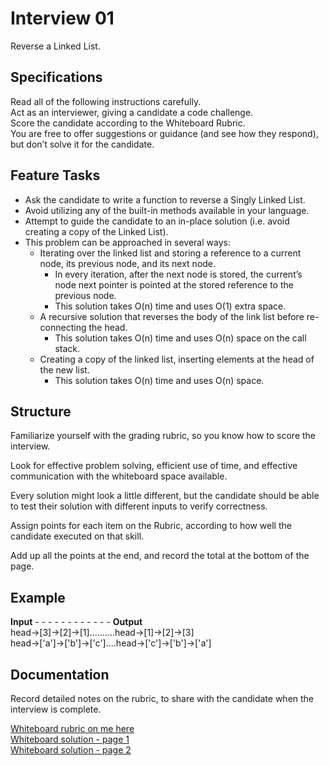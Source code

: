 # Interview 01
Reverse a Linked List.

## Specifications
Read all of the following instructions carefully. <br>
Act as an interviewer, giving a candidate a code challenge. <br>
Score the candidate according to the Whiteboard Rubric. <br>
You are free to offer suggestions or guidance (and see how they respond), but don’t solve it for the candidate. <br>

## Feature Tasks
- Ask the candidate to write a function to reverse a Singly Linked List. <br>
- Avoid utilizing any of the built-in methods available in your language. <br>
- Attempt to guide the candidate to an in-place solution (i.e. avoid creating a copy of the Linked List). <br>
- This problem can be approached in several ways: <br>
	- Iterating over the linked list and storing a reference to a current node, its previous node, and its next node.
		- In every iteration, after the next node is stored, the current’s node next pointer is pointed at the stored reference to the previous node.
		- This solution takes O(n) time and uses O(1) extra space.
	- A recursive solution that reverses the body of the link list before re-connecting the head.
		- This solution takes O(n) time and uses O(n) space on the call stack.
	- Creating a copy of the linked list, inserting elements at the head of the new list.
		- This solution takes O(n) time and uses O(n) space. <br>
## Structure
Familiarize yourself with the grading rubric, so you know how to score the interview. <br>

Look for effective problem solving, efficient use of time, and effective communication with the whiteboard space available. <br>

Every solution might look a little different, but the candidate should be able to test their solution with different inputs to verify correctness. <br>

Assign points for each item on the Rubric, according to how well the candidate executed on that skill. <br>

Add up all the points at the end, and record the total at the bottom of the page. <br>

## Example
__Input__ - - - - - - - - - - - - __Output__ <br>
head->[3]->[2]->[1]..........head->[1]->[2]->[3] <br>
head->['a']->['b']->['c']....head->['c']->['b']->['a']

## Documentation
Record detailed notes on the rubric, to share with the candidate when the interview is complete. <br>


[Whiteboard rubric on me here](./assets/2020-06-29_WB-Rubric.png) <br>
[Whiteboard solution - page 1](./assets/2020-06-29_WB-solution-1.png) <br>
[Whiteboard solution - page 2](./assets/2020-06-29_WB-solution-2.png)

